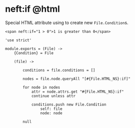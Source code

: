 neft:if @html
=============

Special HTML attribute using to create new `File.Condition`s.

```
<span neft:if="1 > 0">1 is greater than 0</span>
```

	'use strict'

	module.exports = (File) ->
		{Condition} = File

		(file) ->

			conditions = file.conditions = []

			nodes = file.node.queryAll "[#{File.HTML_NS}:if]"

			for node in nodes
				attr = node.attrs.get "#{File.HTML_NS}:if"
				continue unless attr

				conditions.push new File.Condition
					self: file
					node: node

			null